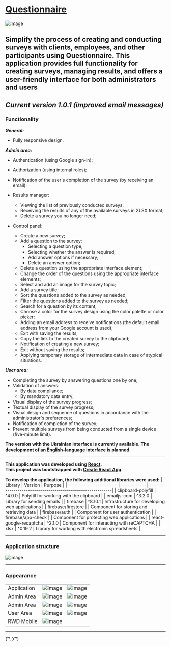 # [Questionnaire](https://github.com/sergeiown/questionnaire)

![image](https://github.com/sergeiown/questionnaire/assets/112722061/24cca864-e673-462b-97a6-a17a9ce26f24)

## Simplify the process of creating and conducting surveys with clients, employees, and other participants using Questionnaire. This application provides full functionality for creating surveys, managing results, and offers a user-friendly interface for both administrators and users

## *Current version 1.0.1 (improved email messages)*

### Functionality

***General:***

- Fully responsive design.

***Admin area:***

- Authentication (using Google sign-in);
- Authorization (using internal roles);
- Notification of the user's completion of the survey (by receiving an email);
- Results manager:

  - Viewing the list of previously conducted surveys;
  - Receiving the results of any of the available surveys in XLSX format;
  - Delete a survey you no longer need;

- Control panel:
  - Create a new survey;
  - Add a question to the survey:
    - Selecting a question type;
    - Selecting whether the answer is required;
    - Add answer options if necessary;
    - Delete an answer option;
  - Delete a question using the appropriate interface element;
  - Change the order of the questions using the appropriate interface elements;
  - Select and add an image for the survey topic;
  - Add a survey title;
  - Sort the questions added to the survey as needed;
  - Filter the questions added to the survey as needed;
  - Search for a question by its content;
  - Choose a color for the survey design using the color palette or color picker;
  - Adding an email address to receive notifications (the default email address from your Google account is used);
  - Exit with saving the results;
  - Copy the link to the created survey to the clipboard;
  - Notification of creating a new survey;
  - Exit without saving the results;
  - Applying temporary storage of intermediate data in case of atypical situations.

***User area:***

- Completing the survey by answering questions one by one;
- Validation of answers:
  - By data compliance;
  - By mandatory data entry;
- Visual display of the survey progress;
- Textual display of the survey progress;
- Visual design and sequence of questions in accordance with the administrator's preferences;
- Notification of completion of the survey;
- Prevent multiple surveys from being conducted from a single device (five-minute limit).

**The version with the Ukrainian interface is currently available. The development of an English-language interface is planned.**

---

**This application was developed using [React](https://react.dev/).**  
**This project was bootstrapped with [Create React App](https://github.com/facebook/create-react-app).**

**To develop the application, the following additional libraries were used:**
| Library | Version | Purpose |
|-------------------------|-------------|------------------------------------------------------------|
| clipboard-polyfill | ^4.0.0 | Polyfill for working with the clipboard |
| emailjs-com | ^3.2.0 | Library for sending emails |
| firebase | ^8.10.1 | Infrastructure for developing web applications |
| firebase/firestore | | Component for storing and retrieving data |
| firebase/auth | | Component for user authentication |
| firebase/app-check | | Component for protecting web applications |
| react-google-recaptcha | ^2.1.0 | Component for interacting with reCAPTCHA |
| xlsx | ^0.19.2 | Library for working with electronic spreadsheets |

---

### Application structure

![image](https://github.com/sergeiown/questionnaire/assets/112722061/ccf45333-5078-4b6b-be81-b21cb0e8d047)

---

### Appearance

|                           |         |         |
|---------------------------|---------|---------|
| Application               | ![image](https://github.com/sergeiown/questionnaire/assets/112722061/f828374b-2ab4-47ff-bfda-943d0c1c72d4) | ![image](https://github.com/sergeiown/questionnaire/assets/112722061/774f9f7a-cdfe-4bdc-bb70-67a6dc3f9ec7) |
| Admin Area                | ![image](https://github.com/sergeiown/questionnaire/assets/112722061/12cd2549-7b67-4dce-a4cb-774f001be67b) | ![image](https://github.com/sergeiown/questionnaire/assets/112722061/22b1ad68-df79-4e35-90bb-c191a536ca48) |
| Admin Area                | ![image](https://github.com/sergeiown/questionnaire/assets/112722061/0a799729-7c9c-4eee-975f-4b8445e9f239) | ![image](https://github.com/sergeiown/questionnaire/assets/112722061/1786c91e-a846-4650-bcb2-5fed39fa92a1) |
| User Area                 | ![image](https://github.com/sergeiown/questionnaire/assets/112722061/48ad5fa2-e2ca-4abe-b5d8-7da89d7d73ac) | ![image](https://github.com/sergeiown/questionnaire/assets/112722061/3e348004-1e26-4c0c-ab84-21aadef31a4a) |
| RWD Mobile                | ![image](https://github.com/sergeiown/questionnaire/assets/112722061/965f3499-f9e8-4166-9593-d8da5e7fa397) |         |

---
( ͡° ͜ʖ ͡°)
